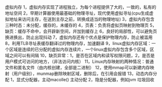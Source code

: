 虚拟内存
1，虚拟内存实现了进程独立，为每个进程提供了大的，一致的，私有的地址空间
2，早期计算器使用最基础的物理寻址，现代使用虚拟寻址(cpu生成虚拟地址来访问主存，在送到主存之前，转换成适当的物理地址)
3，虚拟内存包含三种时态：未分配，缓存的，未缓存的
4，页表：负责将虚拟页映射到物理页
5，缺页：缓存不命中，会开辟新空间，幷加到缓存上
6，良好的局部性，可以避免页换进换出，防止出现抖动
7，虚拟内存还有个优点是保护物理内存，防止被滥用
8，利用TLB寻址表缓存翻译过的物理内存，加速翻译
9，linux虚拟内存区域：一个区域是连续的已分配的虚拟内存连续片，一个linux虚拟内存包含多个区域，区域之间可以有间隔
10，缺页异常：1，是否在区域内和读写权限问题，2，是否是用户模式可访问的地方，（非法访问内核）
11，Linux内存映射的两种情况：普通文件和匿名文件（由内核创建，全部是二进制）
12，使用mmap可以新建内存映射（用户级别），munmap删除映射区域，删除后，在引用会报错
13，动态内存分配
   1，显式分配器，主动macolle() 主动分配
   2，隐是分配器，例如jvm 垃圾回收
